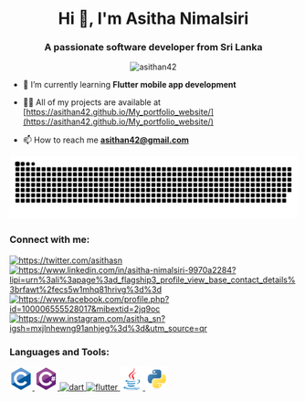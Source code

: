 <h1 align="center">Hi 👋, I'm Asitha Nimalsiri</h1>
<h3 align="center">A passionate software developer from Sri Lanka</h3>

<p align="center"> <img src="https://komarev.com/ghpvc/?username=asithan42&label=Profile%20views&color=0e75b6&style=flat" alt="asithan42" /> </p>





- 🌱 I’m currently learning **Flutter mobile app development**

- 👨‍💻 All of my projects are available at [https://asithan42.github.io/My_portfolio_website/](https://asithan42.github.io/My_portfolio_website/)

- 📫 How to reach me **asithan42@gmail.com**

<div align="center">
  <a href="https://asithan42.github.io/1999AZZAR/">
  <img  src="https://github.com/1999AZZAR/1999AZZAR/blob/main/resources/img/grid-snake.svg"
       alt="snake" /></a>
</div>

<h3 align="left">Connect with me:</h3>
<p align="left">
<a href="https://twitter.com/https://twitter.com/asithasn" target="blank"><img align="center" src="https://raw.githubusercontent.com/rahuldkjain/github-profile-readme-generator/master/src/images/icons/Social/twitter.svg" alt="https://twitter.com/asithasn" height="30" width="40" /></a>
<a href="https://linkedin.com/in/https://www.linkedin.com/in/asitha-nimalsiri-9970a2284?lipi=urn%3ali%3apage%3ad_flagship3_profile_view_base_contact_details%3brfawt%2fecs5w1mhq81hrivg%3d%3d" target="blank"><img align="center" src="https://raw.githubusercontent.com/rahuldkjain/github-profile-readme-generator/master/src/images/icons/Social/linked-in-alt.svg" alt="https://www.linkedin.com/in/asitha-nimalsiri-9970a2284?lipi=urn%3ali%3apage%3ad_flagship3_profile_view_base_contact_details%3brfawt%2fecs5w1mhq81hrivg%3d%3d" height="30" width="40" /></a>
<a href="https://fb.com/https://www.facebook.com/profile.php?id=100006555528017&mibextid=2jq9oc" target="blank"><img align="center" src="https://raw.githubusercontent.com/rahuldkjain/github-profile-readme-generator/master/src/images/icons/Social/facebook.svg" alt="https://www.facebook.com/profile.php?id=100006555528017&mibextid=2jq9oc" height="30" width="40" /></a>
<a href="https://instagram.com/https://www.instagram.com/asitha_sn?igsh=mxjlnhewng91anhjeg%3d%3d&utm_source=qr" target="blank"><img align="center" src="https://raw.githubusercontent.com/rahuldkjain/github-profile-readme-generator/master/src/images/icons/Social/instagram.svg" alt="https://www.instagram.com/asitha_sn?igsh=mxjlnhewng91anhjeg%3d%3d&utm_source=qr" height="30" width="40" /></a>
</p>

<h3 align="left">Languages and Tools:</h3>
<p align="left"> <a href="https://www.cprogramming.com/" target="_blank" rel="noreferrer"> <img src="https://raw.githubusercontent.com/devicons/devicon/master/icons/c/c-original.svg" alt="c" width="40" height="40"/> </a> <a href="https://www.w3schools.com/cs/" target="_blank" rel="noreferrer"> <img src="https://raw.githubusercontent.com/devicons/devicon/master/icons/csharp/csharp-original.svg" alt="csharp" width="40" height="40"/> </a> <a href="https://dart.dev" target="_blank" rel="noreferrer"> <img src="https://www.vectorlogo.zone/logos/dartlang/dartlang-icon.svg" alt="dart" width="40" height="40"/> </a> <a href="https://flutter.dev" target="_blank" rel="noreferrer"> <img src="https://www.vectorlogo.zone/logos/flutterio/flutterio-icon.svg" alt="flutter" width="40" height="40"/> </a> <a href="https://www.java.com" target="_blank" rel="noreferrer"> <img src="https://raw.githubusercontent.com/devicons/devicon/master/icons/java/java-original.svg" alt="java" width="40" height="40"/> </a> <a href="https://www.python.org" target="_blank" rel="noreferrer"> <img src="https://raw.githubusercontent.com/devicons/devicon/master/icons/python/python-original.svg" alt="python" width="40" height="40"/> </a> </p>


